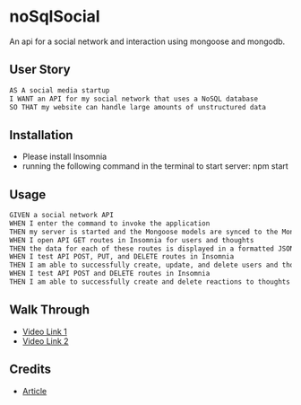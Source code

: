# noSqlSocial
An api for a social network and interaction using mongoose and mongodb.

## User Story

```md
AS A social media startup
I WANT an API for my social network that uses a NoSQL database
SO THAT my website can handle large amounts of unstructured data
```
## Installation
- Please install Insomnia
- running the following command in the terminal to start server: npm start


## Usage

```md
GIVEN a social network API
WHEN I enter the command to invoke the application
THEN my server is started and the Mongoose models are synced to the MongoDB database
WHEN I open API GET routes in Insomnia for users and thoughts
THEN the data for each of these routes is displayed in a formatted JSON
WHEN I test API POST, PUT, and DELETE routes in Insomnia
THEN I am able to successfully create, update, and delete users and thoughts in my database
WHEN I test API POST and DELETE routes in Insomnia
THEN I am able to successfully create and delete reactions to thoughts and add and remove friends to a user’s friend list
```

## Walk Through
- <a href="https://www.youtube.com/watch?v=VZvj87ZoQ14">Video Link 1</a>
- <a href="https://www.youtube.com/watch?v=9FFF9Ebuul4">Video Link 2</a>

## Credits
- <a href="https://www.rexegg.com/regex-quickstart.html">Article</a>